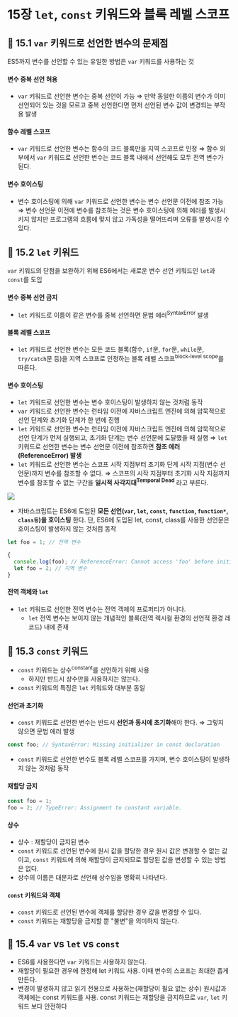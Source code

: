 # 15장 `let`, `const` 키워드와 블록 레벨 스코프

## 📂 15.1 `var` 키워드로 선언한 변수의 문제점

ES5까지 변수를 선언할 수 있는 유일한 방법은 `var` 키워드를 사용하는 것

#### 변수 중복 선언 허용

- `var` 키워드로 선언한 변수는 중복 선언이 가능
  ⇒ 만약 동일한 이름의 변수가 이미 선언되어 있는 것을 모르고 중복 선언한다면 먼저 선언된 변수 값이 변경되는 부작용 발생

#### 함수 레벨 스코프

- `var` 키워드로 선언한 변수는 함수의 코드 블록만을 지역 스코프로 인정
  ⇒ 함수 외부에서 `var` 키워드로 선언한 변수는 코드 블록 내에서 선언해도 모두 전역 변수가 된다.

#### 변수 호이스팅

- 변수 호이스팅에 의해 `var` 키워드로 선언한 변수는 변수 선언문 이전에 참조 가능
  ⇒ 변수 선언문 이전에 변수를 참조하는 것은 변수 호이스팅에 의해 에러를 발생시키지 않지만 프로그램의 흐름에 맞지 않고 가독성을 떨어뜨리며 오류를 발생시킬 수 있다.

## 📂 15.2 `let` 키워드

`var` 키워드의 단점을 보완하기 위해 ES6에서는 새로운 변수 선언 키워드인 `let`과 `const`를 도입

#### 변수 중복 선언 금지

- `let` 키워드로 이름이 같은 변수를 중복 선언하면 문법 에러<sup>SyntaxError</sup> 발생

#### 블록 레벨 스코프

- `let` 키워드로 선언한 변수는 모든 코드 블록(함수, `if`문, `for`문, `while`문, `try/catch`문 등)을 지역 스코프로 인정하는 블록 레벨 스코프<sup>block-level scope</sup>를 따른다.

#### 변수 호이스팅

- `let` 키워드로 선언한 변수는 변수 호이스팅이 발생하지 않는 것처럼 동작
- `var` 키워드로 선언한 변수는 런타임 이전에 자바스크립트 엔진에 의해 암묵적으로 선언 단계와 초기화 단계가 한 번에 진행
- `let` 키워드로 선언한 변수는 런타임 이전에 자바스크립트 엔진에 의해 암묵적으로 선언 단계가 먼저 실행되고, 초기화 단계는 변수 선언문에 도달했을 때 실행
  ⇒ `let` 키워드로 선언한 변수는 변수 선언문 이전에 참조하면 **참조 에러(ReferenceError) 발생**
- `let` 키워드로 선언한 변수는 스코프 시작 지점부터 초기화 단계 시작 지점(변수 선언문)까지 변수를 참조할 수 없다.
  ⇒ 스코프의 시작 지점부터 초기화 시작 지점까지 변수를 참조할 수 없는 구간을 **일시적 사각지대<sup>Temporal Dead</sup>** 라고 부른다.

![](https://i.imgur.com/NUrWNjn.png)

- 자바스크립트는 ES6에 도입된 **모든 선언(`var`, `let`, `const`, `function`, `function*`, `class등`)을 호이스팅** 한다. 단, ES6에 도입된 let, const, class를 사용한 선언문은 호이스팅이 발생하지 않는 것처럼 동작

```javascript
let foo = 1; // 전역 변수

{
  console.log(foo); // ReferenceError: Cannot access 'foo' before initialization
  let foo = 2; // 지역 변수
}
```

#### 전역 객체와 `let`

- `let` 키워드로 선언한 전역 변수는 전역 객체의 프로퍼티가 아니다.
  - `let` 전역 변수는 보이지 않는 개념적인 블록(전역 렉시컬 환경의 선언적 환경 레코드) 내에 존재

## 📂 15.3 `const` 키워드

- `const` 키워드는 상수<sup>constant</sup>를 선언하기 위해 사용
  - 하지만 반드시 상수만을 사용하지는 않는다.
- `const` 키워드의 특징은 `let` 키워드와 대부분 동일

#### 선언과 초기화

- `const` 키워드로 선언한 변수는 반드시 **선언과 동시에 초기화**해야 한다.
  ⇒ 그렇지 않으면 문법 에러 발생

```javascript
const foo; // SyntaxError: Missing initializer in const declaration
```

- `const` 키워드로 선언한 변수도 블록 레벨 스코프를 가지며, 변수 호이스팅이 발생하지 않는 것처럼 동작

#### 재할당 금지

```javascript
const foo = 1;
foo = 2; // TypeError: Assignment to constant variable.
```

#### 상수

- 상수 : 재할당이 금지된 변수
- `const` 키워드로 선언된 변수에 원시 값을 할당한 경우 원시 값은 변경할 수 없는 값이고, `const` 키워드에 의해 재할당이 금지되므로 할당된 값을 변셩할 수 있는 방법은 없다.
- 상수의 이름은 대문자로 선언해 상수임을 명확히 나타낸다.

#### `const` 키워드와 객체

- `const` 키워드로 선언된 변수에 객체를 할당한 경우 값을 변경할 수 있다.
- `const` 키워드는 재할당을 금지할 뿐 "불변"을 의미하지 않는다.

## 📂 15.4 `var` vs `let` vs `const`

- ES6를 사용한다면 `var` 키워드는 사용하지 않는다.
- 재할당이 필요한 경우에 한정해 let 키워드 사용. 이때 변수의 스코프는 최대한 좁게 만든다.
- 변경이 발생하지 않고 읽기 전용으로 사용하는(재할당이 필요 없는 상수) 원시값과 객체에는 const 키워드를 사용. const 키워드는 재할당을 금지하므로 `var`, `let` 키워드 보다 안전하다
